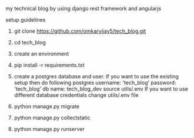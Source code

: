 my technical blog by using django rest framework and angularjs

setup guidelines

1. git clone https://github.com/omkarvijay5/tech_blog.git

2. cd tech_blog

3. create an environment

4. pip install -r requirements.txt

5. create a postgres database and user. If you want to use the existing setup then do following
   postgres username: 'tech_blog' password: 'tech_blog' db name: tech_blog_dev
   source utils/.env
   If you want to use different database credentials change utils/.env file

6. python manage.py migrate

7. python manage.py collectstatic

8. python manage.py runserver
   